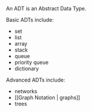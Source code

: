 An ADT is an Abstract Data Type.

Basic ADTs include:
- set
- list
- array
- stack
- queue
- priority queue
- dictionary

Advanced ADTs include:
- networks
- [[Graph Notation | graphs]]
- trees

